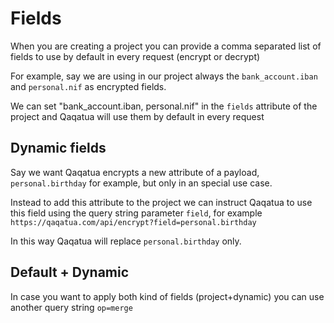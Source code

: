 # Fields

When you are creating a project you can provide a comma separated list of fields to use by default in every
request (encrypt or decrypt)

For example, say we are using in our project always the `bank_account.iban` and `personal.nif` as encrypted fields.

We can set "bank_account.iban, personal.nif" in the `fields` attribute of the project and Qaqatua will use them
by default in every request

## Dynamic fields

Say we want Qaqatua encrypts a new attribute of a payload, `personal.birthday` for example, but only in an
special use case.

Instead to add this attribute to the project we can instruct Qaqatua to use this field using the query string
parameter `field`, for example `https://qaqatua.com/api/encrypt?field=personal.birthday`

In this way Qaqatua will replace `personal.birthday` only.

## Default + Dynamic

In case you want to apply both kind of fields (project+dynamic) you can use another query string `op=merge`


